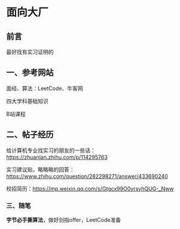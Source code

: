 # 面向大厂

## 前言

最好找有实习证明的

## 一、参考网站

面经、算法：LeetCode、牛客网

四大学科基础知识

B站课程

## 二、帖子经历

给计算机专业找实习的朋友的一些话：https://zhuanlan.zhihu.com/p/114295763

实习建议贴，略略略的回答：https://www.zhihu.com/question/282298271/answer/433690240

校招简历：https://mp.weixin.qq.com/s/Gtgcx99O0yrsyhQUG-_Nww

### 三、随笔

**字节必手撕算法**，做好剑指offer，LeetCode准备